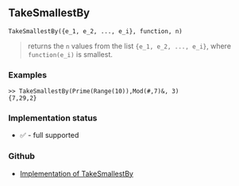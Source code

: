 ## TakeSmallestBy

```
TakeSmallestBy({e_1, e_2, ..., e_i}, function, n) 
```

> returns the `n` values from the list `{e_1, e_2, ..., e_i}`, where `function(e_i)` is smallest.

### Examples

```
>> TakeSmallestBy(Prime(Range(10)),Mod(#,7)&, 3) 
{7,29,2}
```






### Implementation status

* &#x2705; - full supported

### Github

* [Implementation of TakeSmallestBy](https://github.com/axkr/symja_android_library/blob/master/symja_android_library/matheclipse-core/src/main/java/org/matheclipse/core/builtin/ListFunctions.java#L7778) 
